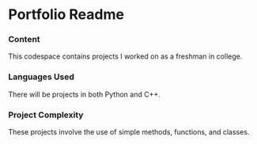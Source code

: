 # Portfolio Readme
### Content
This codespace contains projects I worked on as a freshman in college. 
### Languages Used
There will be projects in both Python and C++.
### Project Complexity
These projects involve the use of simple methods, functions, and classes.
<!--
**elsume/elsume** is a ✨ _special_ ✨ repository because its `README.md` (this file) appears on your GitHub profile.

Here are some ideas to get you started:

- 🔭 I’m currently working on ...
- 🌱 I’m currently learning ...
- 👯 I’m looking to collaborate on ...
- 🤔 I’m looking for help with ...
- 💬 Ask me about ...
- 📫 How to reach me: ...
- 😄 Pronouns: ...
- ⚡ Fun fact: ...
-->
